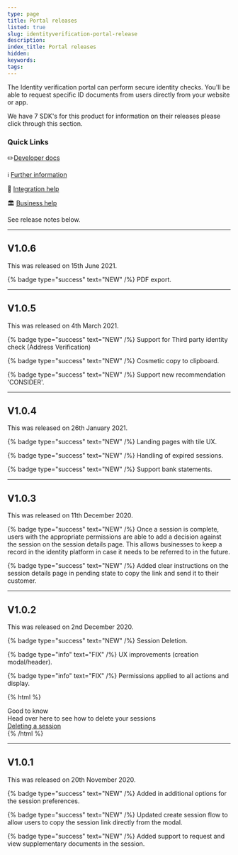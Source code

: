 ```yaml
---
type: page
title: Portal releases
listed: true
slug: identityverification-portal-release
description: 
index_title: Portal releases
hidden: 
keywords: 
tags: 
---
```


The Identity verification portal can perform secure identity checks. You'll be able to request specific ID documents from users directly from your website or app.

We have 7 SDK's for this product for information on their releases please click through this section.

### Quick Links

✏️[Developer docs](https://developers.yoti.com/identity-verification/getting-started)

ℹ️ [Further information](https://business.yoti.com/doc-scan/)

📧 [Integration help](mailto:clientsupport@yoti.com)

🏛 [Business help](https://www.yoti.com/contact-us/)

See release notes below.

---

## V1.0.6

This was released on 15th June 2021.

{% badge type="success" text="NEW" /%} PDF export. 

---

## V1.0.5

This was released on 4th March 2021.

{% badge type="success" text="NEW" /%} Support for Third party identity check (Address Verification)

{% badge type="success" text="NEW" /%} Cosmetic copy to clipboard.

{% badge type="success" text="NEW" /%} Support new recommendation 'CONSIDER'.

---

## V1.0.4

This was released on 26th January 2021.

{% badge type="success" text="NEW" /%} Landing pages with tile UX.

{% badge type="success" text="NEW" /%} Handling of expired sessions. 

{% badge type="success" text="NEW" /%} Support bank statements.

---

## V1.0.3

This was released on 11th December 2020.

{% badge type="success" text="NEW" /%} Once a session is complete, users with the appropriate permissions are able to add a decision against the session on the session details page.  This allows businesses to keep a record in the identity platform in case it needs to be referred to in the future.

{% badge type="success" text="NEW" /%} Added clear instructions on the session details page in pending state to copy the link and send it to their customer.

---

## V1.0.2

This was released on 2nd December 2020.

{% badge type="success" text="NEW" /%} Session Deletion.

{% badge type="info" text="FIX" /%} UX improvements (creation modal/header).

{% badge type="info" text="FIX" /%} Permissions applied to all actions and display.

{% html %}
<div class="alert-GTK">
    <div class="alert-title" id="GTK">
        Good to know
    </div>
    <div class="alert-text">
        Head over here to see how to delete your sessions
    </div>
    <div class="alert-links"> 
        <a href="https://developers.yoti.com/identity-verification/portal-guide#deleting-a-session">Deleting a session</a>
   </div>
</div>
{% /html %}

---

## V1.0.1

This was released on 20th November 2020.

{% badge type="success" text="NEW" /%} Added in additional options for the session preferences.

{% badge type="success" text="NEW" /%} Updated create session flow to allow users to copy the session link directly from the modal.

{% badge type="success" text="NEW" /%} Added support to request and view supplementary documents in the session.